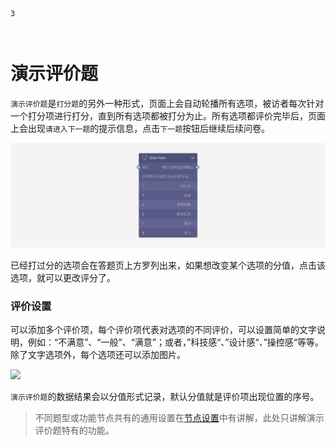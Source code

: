 ```index
3
```

```tag

```

```summary

```
# 演示评价题

`演示评价题`是`打分题`的另外一种形式，页面上会自动轮播所有选项，被访者每次针对一个打分项进行打分，直到所有选项都被打分为止。所有选项都评价完毕后，页面上会出现`请进入下一题`的提示信息，点击`下一题`按钮后继续后续问卷。

<img src='../../assets/snapshots/nodes/slide-rate/node.png'>

已经打过分的选项会在答题页上方罗列出来，如果想改变某个选项的分值，点击该选项，就可以更改评分了。

### 评价设置

可以添加多个评价项，每个评价项代表对选项的不同评价，可以设置简单的文字说明，例如：“不满意”、“一般”、“满意”；或者，”科技感“、”设计感“、”操控感“等等。除了文字选项外，每个选项还可以添加图片。

<img src='../../assets/snapshots/nodes/slide-rate
/section.png'>

`演示评价题`的数据结果会以分值形式记录，默认分值就是评价项出现位置的序号。

> 不同题型或功能节点共有的通用设置在[节点设置](../node-setting/concept.md)中有讲解，此处只讲解演示评价题特有的功能。